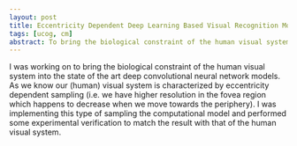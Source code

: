 ```yaml
---
layout: post
title: Eccentricity Dependent Deep Learning Based Visual Recognition Model
tags: [ucog, cm]
abstract: To bring the biological constraint of the human visual system into the state of the art deep convolutional neural network models.
---
```

I was working on to bring the biological constraint of the human visual system into the state of the art deep convolutional neural network models. As we know our (human) visual system is characterized by eccentricity dependent sampling (i.e. we have higher resolution in the fovea region which happens to decrease when we move towards the periphery). I was implementing this type of sampling the computational model and performed some experimental verification to match the result with that of the human visual system.
